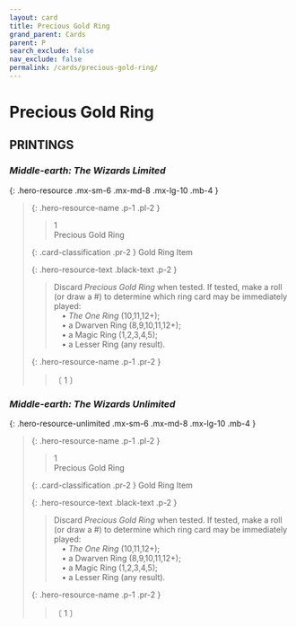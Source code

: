 ```yaml
---
layout: card
title: Precious Gold Ring
grand_parent: Cards
parent: P
search_exclude: false
nav_exclude: false
permalink: /cards/precious-gold-ring/
---
```


# Precious Gold Ring


## PRINTINGS


### _Middle-earth: The Wizards Limited_

{: .hero-resource .mx-sm-6 .mx-md-8 .mx-lg-10 .mb-4 }
> {: .hero-resource-name .p-1 .pl-2 }
> > <div class="card-mp">1</div>
> > <div class="card-name">Precious Gold Ring</div>
>
> {: .card-classification .pr-2 }
> Gold Ring Item
>
> {: .hero-resource-text .black-text .p-2 }
> > Discard _Precious Gold Ring_ when tested. If tested, make a roll (or draw a #) to determine which ring card may be immediately played:  <br>&emsp;• _The One Ring_ (10,11,12+); <br>&emsp;• a Dwarven Ring (8,9,10,11,12+);  <br>&emsp;• a Magic Ring (1,2,3,4,5);  <br>&emsp;• a Lesser Ring (any result).  
> 
> {: .hero-resource-name .p-1 .pr-2 }
> > <div class="card-shield"></div>
> > <div class="card-corruption">〔 1 〕</div>

### _Middle-earth: The Wizards Unlimited_

{: .hero-resource-unlimited .mx-sm-6 .mx-md-8 .mx-lg-10 .mb-4 }
> {: .hero-resource-name .p-1 .pl-2 }
> > <div class="card-mp">1</div>
> > <div class="card-name">Precious Gold Ring</div>
>
> {: .card-classification .pr-2 }
> Gold Ring Item
>
> {: .hero-resource-text .black-text .p-2 }
> > Discard _Precious Gold Ring_ when tested. If tested, make a roll (or draw a #) to determine which ring card may be immediately played:  <br>&emsp;• _The One Ring_ (10,11,12+); <br>&emsp;• a Dwarven Ring (8,9,10,11,12+);  <br>&emsp;• a Magic Ring (1,2,3,4,5);  <br>&emsp;• a Lesser Ring (any result).  
> 
> {: .hero-resource-name .p-1 .pr-2 }
> > <div class="card-shield"></div>
> > <div class="card-corruption">〔 1 〕</div>
